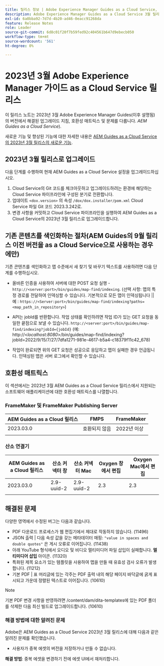 ```yaml
---
title: 릴리스 정보 | Adobe Experience Manager Guides as a Cloud Service, 2023년 3월 릴리스
description: Adobe Experience Manager Guides as a Cloud Service 3월 릴리스
exl-id: 6a0bba92-7d7d-4b20-ad46-0eacc91268da
feature: Release Notes
role: Leader
source-git-commit: 6d8c01f20f7b59fed92c404561b647d9ebecb050
workflow-type: tm+mt
source-wordcount: '561'
ht-degree: 0%

---
```


# 2023년 3월 Adobe Experience Manager 가이드 as a Cloud Service 릴리스

이 릴리스 노트는 2023년 3월 Adobe Experience Manager Guides(이후 설명됨)의 버전에서 해결된 업그레이드 지침, 호환성 매트릭스 및 문제를 다룹니다. *AEM Guides as a Cloud Service*).

새로운 기능 및 향상된 기능에 대한 자세한 내용은 [AEM Guides as a Cloud Service의 2023년 3월 릴리스의 새로운 기능](whats-new-2023-3-0.md).

## 2023년 3월 릴리스로 업그레이드

다음 단계를 수행하여 현재 AEM Guides as a Cloud Service 설정을 업그레이드하십시오.

1. Cloud Service의 Git 코드를 체크아웃하고 업그레이드하려는 환경에 해당하는 Cloud Service 파이프라인에 구성된 분기로 전환합니다.
1. 업데이트 `<dox.version>` 의 속성 `/dox/dox.installer/pom.xml` Cloud Service 파일 Git 코드 2023.3.242로.
1. 변경 사항을 커밋하고 Cloud Service 파이프라인을 실행하여 AEM Guides as a Cloud Service의 2023년 3월 릴리스로 업그레이드합니다.

## 기존 콘텐츠를 색인화하는 절차(AEM Guides의 9월 릴리스 이전 버전을 as a Cloud Service으로 사용하는 경우에만)

기존 콘텐츠를 색인화하고 맵 수준에서 새 찾기 및 바꾸기 텍스트를 사용하려면 다음 단계를 수행하십시오.

* 올바른 인증을 사용하여 서버에 대한 POST 요청 실행 - `http://<server:port>/bin/guides/map-find/indexing`.
(선택 사항: 맵의 특정 경로를 전달하여 인덱싱할 수 있습니다. 기본적으로 모든 맵이 인덱싱됩니다 || 예 : `https://<Server:port>/bin/guides/map-find/indexing?paths=<map_path_in_repository>`)

* API는 jobId를 반환합니다. 작업 상태를 확인하려면 작업 ID가 있는 GET 요청을 동일한 끝점으로 보낼 수 있습니다. `http://<server:port>/bin/guides/map-find/indexing?jobId={jobId}`
(예: http://&lt;_localhost:8080_>/bin/guides/map-find/indexing?jobId=2022/9/15/7/27/7dfa1271-981e-4617-b5a4-c18379f11c42_678)

* 작업이 완료되면 위의 GET 요청은 성공으로 응답하고 맵이 실패한 경우 언급됩니다. 인덱싱된 맵은 서버 로그에서 확인할 수 있습니다.

## 호환성 매트릭스

이 섹션에서는 2023년 3월 AEM Guides as a Cloud Service 릴리스에서 지원되는 소프트웨어 애플리케이션에 대한 호환성 매트릭스를 나열합니다.

### FrameMaker 및 FrameMaker Publishing Server

| AEM Guides as a Cloud 릴리스 | FMPS | FrameMaker |
| --- | --- | --- |
| 2023.03.0 | 호환되지 않음 | 2022년 이상 |
| | | |


### 산소 연결기

| AEM Guides as a Cloud 릴리스 | 산소 커넥터 창 | 산소 커넥터 Mac | Oxygen 창에서 편집 | Oxygen Mac에서 편집 |
| --- | --- | --- | --- | --- |
| 2023.03.0 | 2.9-uuid-2 | 2.9-uuid-2 | 2.3 | 2.3 |
|  |  |  |  |

## 해결된 문제

다양한 영역에서 수정된 버그는 다음과 같습니다.

* PDF 다운로드 프로세스가 웹 편집기에서 제대로 작동하지 않습니다. (11496)
* JSON 출력 | 다음 속성 값을 갖는 메타데이터 매핑: `"value in spaces and double quotes"` 은 게시 오류로 이어집니다. (11438)
* 아래 YouTube 형식에서 오디오 및 비디오 멀티미디어 파일 삽입이 실패합니다. **멀티미디어 삽입** 아이콘. (11320)
* 특화된 제목 요소가 있는 템플릿을 사용하여 맵을 만들 때 유효성 검사 오류가 발생합니다. (11212)
* 기본 PDF | 표 머리글에 있는 각주는 PDF 출력 내의 해당 페이지 바닥글에 굵게 표시되고 가운데 정렬된 텍스트로 이어집니다. (10610)
>[!NOTE]
>
>기본 PDF 변경 사항을 반영하려면 /content/dam/dita-templates에 있는 PDF 폴더를 삭제한 다음 최신 빌드로 업그레이드합니다. (10610)

### 해결 방법에 대한 알려진 문제

Adobe은 AEM Guides as a Cloud Service 2023년 3월 릴리스에 대해 다음과 같은 알려진 문제를 확인했습니다.

* 사용자가 중복 에셋의 버전을 저장하거나 만들 수 없습니다.

**해결 방법**: 중복 에셋을 변경하기 전에 에셋 UI에서 재처리합니다.
